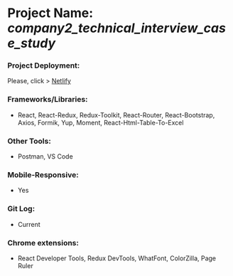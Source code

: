 # Project Name: *company2_technical_interview_case_study* 
### Project Deployment:
Please, click > [Netlify](https://frontend-developer-case-study.netlify.app/)
### Frameworks/Libraries:
- React, React-Redux, Redux-Toolkit, React-Router, React-Bootstrap, Axios, Formik, Yup, Moment, React-Html-Table-To-Excel
### Other Tools:
- Postman, VS Code
### Mobile-Responsive:
- Yes
### Git Log:
- Current
### Chrome extensions:
- React Developer Tools, Redux DevTools, WhatFont, ColorZilla, Page Ruler




